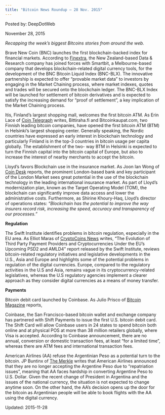 ```yaml
---
title: "Bitcoin News Roundup – 28 Nov. 2015"
---
```


Posted by: DeepDotWeb 

<span>November 28, 2015</span>

<p><em>Recapping the week&#8217;s biggest Bitcoins stories from around the web. </em></p>
<p>Brave New Coin (BNC) launches the first blockchain-backed index for financial markets. According to <a href="http://www.finextra.com/news/announcement.aspx?pressreleaseid=62277">Finextra</a>, the New Zealand-based Data &amp; Research company has joined forces with Smartbit, a Melbourne-based company that develops blockchain-related digital currency tools, for the development of the BNC Bitcoin Liquid Index (BNC-BLX). The innovative partnership is expected to offer “provable market data” to investors by engaging in the Market Chaining process, where market indexes, quotes and trades will be secured onto the blockchain ledger. The BNC-BLX Index will be launched for settlement of bitcoin derivatives and is expected to satisfy the increasing demand for “proof of settlement”, a key implication of the Market Chaining process.</p>
<p>Itis, Finland’s largest shopping mall, welcomes the first bitcoin ATM. As Erin Lace of <a href="http://cointelegraph.com/news/115743/the-first-btm-opens-in-finlands-largest-shopping-centre-itis">Coin Telegraph</a> writes, Bittiraha.fi and Bitcoinkaupat.com, two Finnish leading bitcoin companies, have opened the first bitcoin ATM (BTM) in Helsinki’s largest shopping center. Generally speaking, the Nordic countries have expressed an early interest in blockchain technology and particularly Finland is in the top-3 countries in bitcoin usage per capita globally. The establishment of the two- way BTM in Helsinki is expected to turn the Finnish capital into the bitcoin capital of Europe, but also to increase the interest of nearby merchants to accept the bitcoin.</p>
<p>Lloyd&#8217;s favors Blockchain use in the insurance market. As Joon Ian Wong of <a href="http://www.coindesk.com/lloyds-sees-blockchains-potential-insurance-markets/">Coin Desk</a> reports, the prominent London-based bank and key participant of the London Market sees great potential in the use of the blockchain technology in the leading international insurance market. As part of Lloyd’s modernization plan, known as the Target Operating Model (TOM), the blockchain can significantly improve data access and lower the administrative costs. Furthermore, as Shirine Khoury-Haq, Lloyd’s director of operations states:<em> “</em><em>Blockchain has the potential to improve the way insurers record risk, increasing the speed, accuracy and transparency of our processes.”</em></p>
<p><strong>Regulation</strong></p>
<p>The Swift Institute identifies problems in bitcoin regulation, especially in the EU area. As Elliot Maras of <a href="https://www.cryptocoinsnews.com/swift-institute-problems-progress-regulating-cryptocurrencies/">CryptoCoins News</a> writes, “The Evolution of Third Party Payment Providers and Cryptocurrencies Under the EU’s Upcoming PSD2 and AMLD4” report released by the Swift Institute, reviews bitcoin-related regulatory initiatives and legislative developments in the U.S., Asia and Europe and highlights some of the potential problems in regulation of the digital currencies. Europe, compared to the regulatory activities in the U.S and Asia, remains vague in its cryptocurrency-related legislatives, whereas the U.S regulatory agencies implement a clearer approach as they consider digital currencies as a means of money transfer.</p>
<p><strong>Payments</strong></p>
<p>Bitcoin debit card launched by Coinbase. As Julio Prisco of <a href="https://bitcoinmagazine.com/articles/coinbase-and-shift-payments-introduce-a-visa-branded-bitcoin-debit-card-that-works-everywhere-visa-is-accepted-1448392638">Bitcoin Magazine</a> reports,</p>
<p>Coinbase, the San Francisco-based bitcoin wallet and exchange company has partnered with Shift Payments to issue the first U.S. bitcoin debit card. The Shift Card will allow Coinbase users in 24 states to spend bitcoin both online and at physical POS at more than 38 million retailers globally, where Visa is accepted. According to Coinbase announcement, there are no annual, conversion or domestic transaction fees, at least “for a limited time”, whereas there are ATM fees and international transaction fees.</p>
<p>American Airlines (AA) refuse the Argentinian Peso as a potential turn to the bitcoin. JP Buntinx of <a href="http://themerkle.com/news/american-airlines-no-longer-accepts-argentine-peso-opportunity-for-bitcoin/">The Merkle</a> writes that American Airlines announced that they are no longer accepting the Argentine Peso due to “repatriation issues”, meaning that AA faces hardship in converting Argentine Peso to U.S. Dollar. Given the recent change of President in Argentina and the issues of the national currency, the situation is not expected to change anytime soon. On the other hand, the AA’s decision opens up the door for the bitcoin as Argentinian people will be able to book flights with the AA using the digital currency.</p>

Updated: 2015-11-28